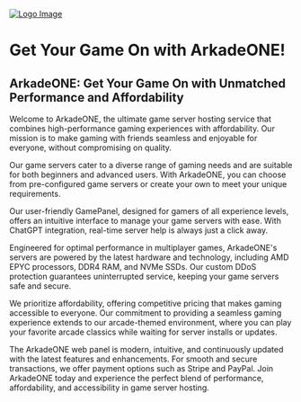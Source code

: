 [![Logo Image](https://cdn.arkade.one/files/assets/img/logo.png)](https://arkade.one)
# Get Your Game On with ArkadeONE!

## ArkadeONE: Get Your Game On with Unmatched Performance and Affordability

Welcome to ArkadeONE, the ultimate game server hosting service that combines high-performance gaming experiences with affordability. Our mission is to make gaming with friends seamless and enjoyable for everyone, without compromising on quality.

Our game servers cater to a diverse range of gaming needs and are suitable for both beginners and advanced users. With ArkadeONE, you can choose from pre-configured game servers or create your own to meet your unique requirements.

Our user-friendly GamePanel, designed for gamers of all experience levels, offers an intuitive interface to manage your game servers with ease. With ChatGPT integration, real-time server help is always just a click away.

Engineered for optimal performance in multiplayer games, ArkadeONE's servers are powered by the latest hardware and technology, including AMD EPYC processors, DDR4 RAM, and NVMe SSDs. Our custom DDoS protection guarantees uninterrupted service, keeping your game servers safe and secure.

We prioritize affordability, offering competitive pricing that makes gaming accessible to everyone. Our commitment to providing a seamless gaming experience extends to our arcade-themed environment, where you can play your favorite arcade classics while waiting for server installs or updates.

The ArkadeONE web panel is modern, intuitive, and continuously updated with the latest features and enhancements. For smooth and secure transactions, we offer payment options such as Stripe and PayPal. Join ArkadeONE today and experience the perfect blend of performance, affordability, and accessibility in game server hosting.
